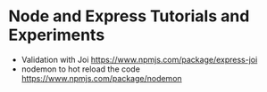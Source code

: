 # Node and Express Tutorials and Experiments

- Validation with Joi https://www.npmjs.com/package/express-joi
- nodemon to hot reload the code https://www.npmjs.com/package/nodemon